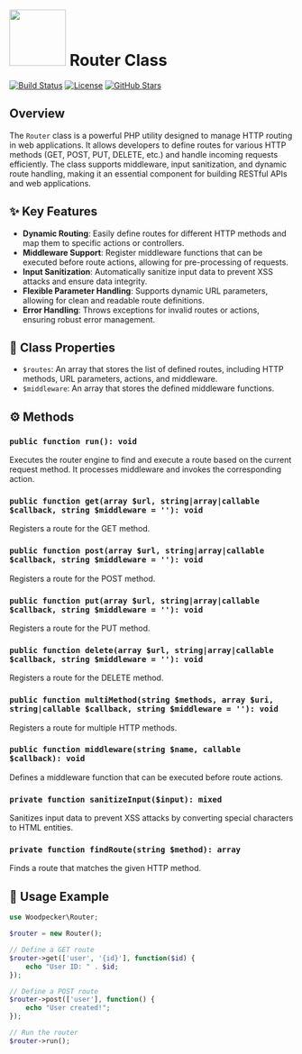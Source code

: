 # <img src="https://raw.githubusercontent.com/sallarizadi/GapGPT/main/assets/router-logo.png" width="100"> Router Class

[![Build Status](https://img.shields.io/badge/build-passing-brightgreen.svg)](https://example.com/build)
[![License](https://img.shields.io/badge/license-MIT-blue.svg)](https://opensource.org/licenses/MIT)
[![GitHub Stars](https://img.shields.io/github/stars/yourusername/router.svg?style=social&label=Star&maxAge=3600)](https://github.com/yourusername/router)

## Overview

The `Router` class is a powerful PHP utility designed to manage HTTP routing in web applications. It allows developers to define routes for various HTTP methods (GET, POST, PUT, DELETE, etc.) and handle incoming requests efficiently. The class supports middleware, input sanitization, and dynamic route handling, making it an essential component for building RESTful APIs and web applications.

## ✨ Key Features

-   **Dynamic Routing**: Easily define routes for different HTTP methods and map them to specific actions or controllers.
-   **Middleware Support**: Register middleware functions that can be executed before route actions, allowing for pre-processing of requests.
-   **Input Sanitization**: Automatically sanitize input data to prevent XSS attacks and ensure data integrity.
-   **Flexible Parameter Handling**: Supports dynamic URL parameters, allowing for clean and readable route definitions.
-   **Error Handling**: Throws exceptions for invalid routes or actions, ensuring robust error management.

## 🧰 Class Properties

-   `$routes`: An array that stores the list of defined routes, including HTTP methods, URL parameters, actions, and middleware.
-   `$middleware`: An array that stores the defined middleware functions.

## ⚙️ Methods

### `public function run(): void`

Executes the router engine to find and execute a route based on the current request method. It processes middleware and invokes the corresponding action.

### `public function get(array $url, string|array|callable $callback, string $middleware = ''): void`

Registers a route for the GET method.

### `public function post(array $url, string|array|callable $callback, string $middleware = ''): void`

Registers a route for the POST method.

### `public function put(array $url, string|array|callable $callback, string $middleware = ''): void`

Registers a route for the PUT method.

### `public function delete(array $url, string|array|callable $callback, string $middleware = ''): void`

Registers a route for the DELETE method.

### `public function multiMethod(string $methods, array $uri, string|callable $callback, string $middleware = ''): void`

Registers a route for multiple HTTP methods.

### `public function middleware(string $name, callable $callback): void`

Defines a middleware function that can be executed before route actions.

### `private function sanitizeInput($input): mixed`

Sanitizes input data to prevent XSS attacks by converting special characters to HTML entities.

### `private function findRoute(string $method): array`

Finds a route that matches the given HTTP method.

## 🚀 Usage Example

```php
use Woodpecker\Router;

$router = new Router();

// Define a GET route
$router->get(['user', '{id}'], function($id) {
    echo "User ID: " . $id;
});

// Define a POST route
$router->post(['user'], function() {
    echo "User created!";
});

// Run the router
$router->run();
